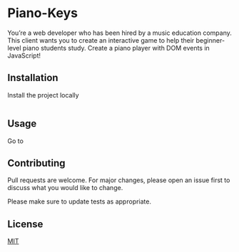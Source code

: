 # Piano-Keys

You’re a web developer who has been hired by a music education company. This client wants you to create an interactive game to help their beginner-level piano students study. Create a piano player with DOM events in JavaScript!

## Installation

Install the project locally
```bash
```

## Usage
Go to 

## Contributing
Pull requests are welcome. For major changes, please open an issue first to discuss what you would like to change.

Please make sure to update tests as appropriate.

## License
[MIT](https://choosealicense.com/licenses/mit/)
